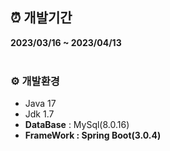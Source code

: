 ## ⏰ **개발기간**

**2023/03/16 ~ 2023/04/13**<br/><br/>


### ⚙️ **개발환경**

- Java 17
- Jdk 1.7
- **DataBase** : MySql(8.0.16)
- **FrameWork : Spring Boot(3.0.4)**<br/><br/>
